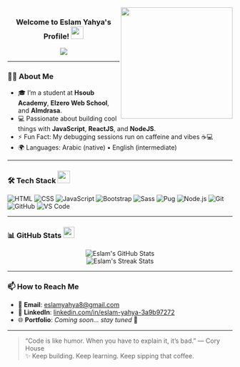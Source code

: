<img width="250" align="right" src="https://c.tenor.com/_DOBjnGspYAAAAAM/code-coding.gif" />

<h3 align="center">
  Welcome to Eslam Yahya's Profile!
  <img src="https://media.giphy.com/media/hvRJCLFzcasrR4ia7z/giphy.gif" width="28">
</h3>

<p align="center">
  <a href="https://github.com/DenverCoder1/readme-typing-svg">
    <img src="https://readme-typing-svg.herokuapp.com?font=Fira+Code&weight=600&size=22&duration=3000&pause=1000&color=F75C7E&center=true&vCenter=true&multiline=true&lines=Always+learning+new+things; alt="Typing SVG" />
  </a>
</p>

---

### 👨‍🎓 About Me

- 🎓 I’m a student at **Hsoub Academy**, **Elzero Web School**, and **Almdrasa**.
- 💻 Passionate about building cool things with **JavaScript**, **ReactJS**, and **NodeJS**.
- ⚡ Fun Fact: My debugging sessions run on caffeine and vibes ☕💻
- 🌍 Languages: Arabic (native) • English (intermediate)

---

### 🛠 Tech Stack <img src="https://media.giphy.com/media/3o7aCVpQb5y2bEjh6I/giphy.gif" width="28">

![HTML](https://img.shields.io/badge/HTML-E34F26?style=for-the-badge&logo=html5&logoColor=white)
![CSS](https://img.shields.io/badge/CSS-1572B6?style=for-the-badge&logo=css3&logoColor=white)
![JavaScript](https://img.shields.io/badge/JavaScript-F7DF1E?style=for-the-badge&logo=javascript&logoColor=black)
![Bootstrap](https://img.shields.io/badge/Bootstrap-7952B3?style=for-the-badge&logo=bootstrap&logoColor=white)
![Sass](https://img.shields.io/badge/Sass-CC6699?style=for-the-badge&logo=sass&logoColor=white)
![Pug](https://img.shields.io/badge/Pug-A86454?style=for-the-badge&logo=pug&logoColor=white)
![Node.js](https://img.shields.io/badge/Node.js-339933?style=for-the-badge&logo=node.js&logoColor=white)
![Git](https://img.shields.io/badge/Git-F05032?style=for-the-badge&logo=git&logoColor=white)
![GitHub](https://img.shields.io/badge/GitHub-000000?style=for-the-badge&logo=github&logoColor=white)
![VS Code](https://img.shields.io/badge/VS_Code-007ACC?style=for-the-badge&logo=visual-studio-code&logoColor=white)

---

### 📊 GitHub Stats <img src="https://media.giphy.com/media/l0MYt5jPR6QX5pnqM/giphy.gif" width="25">

<p align="center">
  <img src="https://github-readme-stats.vercel.app/api?username=EslamYahya&show_icons=true&theme=radical" alt="Eslam's GitHub Stats" />
  <br />
  <img src="https://streak-stats.demolab.com?user=EslamYahya&theme=radical&border_radius=5" alt="Eslam's Streak Stats" />
</p>

---

### 📫 How to Reach Me

- 💌 **Email**: eslamyahya8@gmail.com  
- 💼 **LinkedIn**: [linkedin.com/in/eslam-yahya-3a9b97272](https://www.linkedin.com/in/eslam-yahya-3a9b97272)
- 🌐 **Portfolio**: *Coming soon... stay tuned* 🚀

---

> “Code is like humor. When you have to explain it, it’s bad.” — Cory House  
> ✨ Keep building. Keep learning. Keep sipping that coffee.

